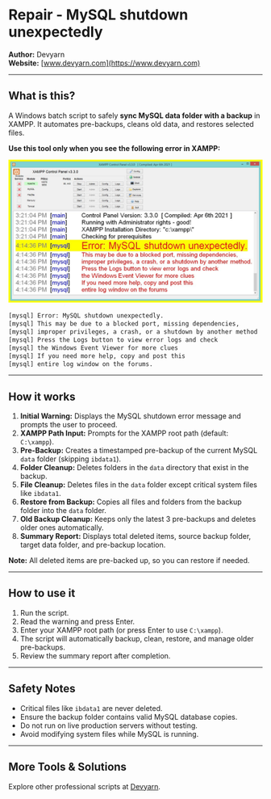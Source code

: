 # Repair - MySQL shutdown unexpectedly

**Author:** Devyarn  
**Website:** [www.devyarn.com](https://www.devyarn.com)

---

## What is this?
A Windows batch script to safely **sync MySQL data folder with a backup** in XAMPP. It automates pre-backups, cleans old data, and restores selected files.

**Use this tool only when you see the following error in XAMPP:**

![alt text](image.png)

```
[mysql] Error: MySQL shutdown unexpectedly. 
[mysql] This may be due to a blocked port, missing dependencies, 
[mysql] improper privileges, a crash, or a shutdown by another method 
[mysql] Press the Logs button to view error logs and check 
[mysql] the Windows Event Viewer for more clues 
[mysql] If you need more help, copy and post this 
[mysql] entire log window on the forums.
```

---

## How it works

1. **Initial Warning:** Displays the MySQL shutdown error message and prompts the user to proceed.  
2. **XAMPP Path Input:** Prompts for the XAMPP root path (default: `C:\xampp`).  
3. **Pre-Backup:** Creates a timestamped pre-backup of the current MySQL `data` folder (skipping `ibdata1`).  
4. **Folder Cleanup:** Deletes folders in the `data` directory that exist in the backup.  
5. **File Cleanup:** Deletes files in the `data` folder except critical system files like `ibdata1`.  
6. **Restore from Backup:** Copies all files and folders from the backup folder into the `data` folder.  
7. **Old Backup Cleanup:** Keeps only the latest 3 pre-backups and deletes older ones automatically.  
8. **Summary Report:** Displays total deleted items, source backup folder, target data folder, and pre-backup location.  

**Note:** All deleted items are pre-backed up, so you can restore if needed.

---

## How to use it

1. Run the script.  
2. Read the warning and press Enter.  
3. Enter your XAMPP root path (or press Enter to use `C:\xampp`).  
4. The script will automatically backup, clean, restore, and manage older pre-backups.  
5. Review the summary report after completion.

---

## Safety Notes

- Critical files like `ibdata1` are never deleted.  
- Ensure the backup folder contains valid MySQL database copies.  
- Do not run on live production servers without testing.  
- Avoid modifying system files while MySQL is running.

---

## More Tools & Solutions

Explore other professional scripts at [Devyarn](https://www.devyarn.com).